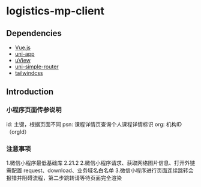 # logistics-mp-client

## Dependencies

* [Vue.js](https://cn.vuejs.org/v2/guide/)
* [uni-app](https://uniapp.dcloud.net.cn/)
* [uView](https://www.uviewui.com/components/intro.html)
* [uni-simple-router](https://hhyang.cn/v2/start/quickstart.html)
* [tailwindcss](https://tailwindcss.com/)

## Introduction

### 小程序页面传参说明

id: 主键，根据页面不同
psn: 课程详情页查询个人课程详情标识
org: 机构ID（orgId）

### 注意事项

1.微信小程序最低基础库 2.21.2
2.微信小程序请求、获取网络图片信息、打开外链需配置 request、download、业务域名白名单
3.微信小程序进行页面连续跳转会报错并阻碍流程，第二步跳转请等待页面完全渲染